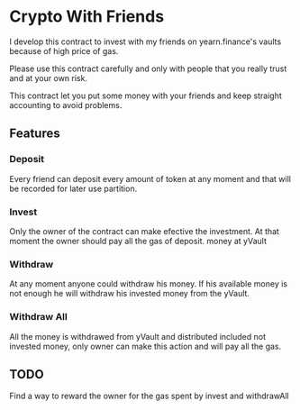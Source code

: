 # Crypto With Friends

I develop this contract to invest with my friends on yearn.finance's vaults because of high price of gas.

Please use this contract carefully and only with people that you really trust and at your own risk.

This contract let you put some money with your friends and keep straight accounting to avoid problems.

## Features

### Deposit

Every friend can deposit every amount of token at any moment and that will be recorded for later use partition.

### Invest

Only the owner of the contract can make efective the investment. At that moment the owner should pay all the gas of deposit.
money at yVault

### Withdraw

At any moment anyone could withdraw his money. If his available money is not enough he will withdraw his invested money from the yVault.

### Withdraw All

All the money is withdrawed from yVault and distributed included not invested money, only owner can make this action and will pay all the gas.

## TODO

Find a way to reward the owner for the gas spent by invest and withdrawAll


